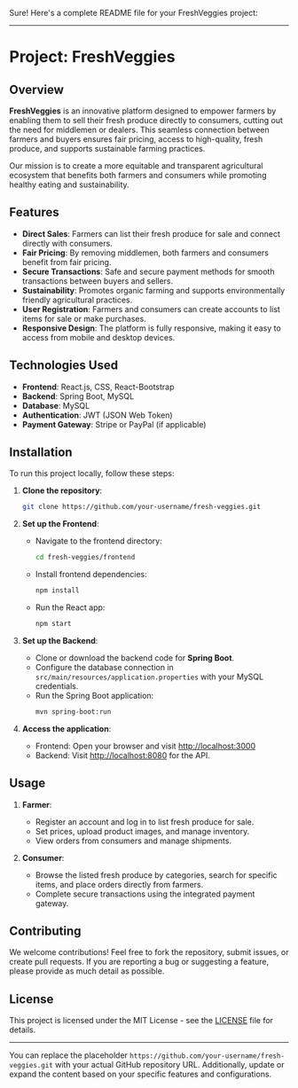 Sure! Here's a complete README file for your FreshVeggies project:

---

# Project: FreshVeggies

## Overview

**FreshVeggies** is an innovative platform designed to empower farmers by enabling them to sell their fresh produce directly to consumers, cutting out the need for middlemen or dealers. This seamless connection between farmers and buyers ensures fair pricing, access to high-quality, fresh produce, and supports sustainable farming practices.

Our mission is to create a more equitable and transparent agricultural ecosystem that benefits both farmers and consumers while promoting healthy eating and sustainability.

## Features

- **Direct Sales**: Farmers can list their fresh produce for sale and connect directly with consumers.
- **Fair Pricing**: By removing middlemen, both farmers and consumers benefit from fair pricing.
- **Secure Transactions**: Safe and secure payment methods for smooth transactions between buyers and sellers.
- **Sustainability**: Promotes organic farming and supports environmentally friendly agricultural practices.
- **User Registration**: Farmers and consumers can create accounts to list items for sale or make purchases.
- **Responsive Design**: The platform is fully responsive, making it easy to access from mobile and desktop devices.

## Technologies Used

- **Frontend**: React.js, CSS, React-Bootstrap
- **Backend**: Spring Boot, MySQL
- **Database**: MySQL
- **Authentication**: JWT (JSON Web Token)
- **Payment Gateway**: Stripe or PayPal (if applicable)

## Installation

To run this project locally, follow these steps:

1. **Clone the repository**:
   ```bash
   git clone https://github.com/your-username/fresh-veggies.git
   ```

2. **Set up the Frontend**:
   - Navigate to the frontend directory:
     ```bash
     cd fresh-veggies/frontend
     ```
   - Install frontend dependencies:
     ```bash
     npm install
     ```
   - Run the React app:
     ```bash
     npm start
     ```

3. **Set up the Backend**:
   - Clone or download the backend code for **Spring Boot**.
   - Configure the database connection in `src/main/resources/application.properties` with your MySQL credentials.
   - Run the Spring Boot application:
     ```bash
     mvn spring-boot:run
     ```

4. **Access the application**:
   - Frontend: Open your browser and visit [http://localhost:3000](http://localhost:3000)
   - Backend: Visit [http://localhost:8080](http://localhost:8080) for the API.

## Usage

1. **Farmer**: 
   - Register an account and log in to list fresh produce for sale.
   - Set prices, upload product images, and manage inventory.
   - View orders from consumers and manage shipments.

2. **Consumer**: 
   - Browse the listed fresh produce by categories, search for specific items, and place orders directly from farmers.
   - Complete secure transactions using the integrated payment gateway.

## Contributing

We welcome contributions! Feel free to fork the repository, submit issues, or create pull requests. If you are reporting a bug or suggesting a feature, please provide as much detail as possible.

## License

This project is licensed under the MIT License - see the [LICENSE](LICENSE) file for details.

---

You can replace the placeholder `https://github.com/your-username/fresh-veggies.git` with your actual GitHub repository URL. Additionally, update or expand the content based on your specific features and configurations.
